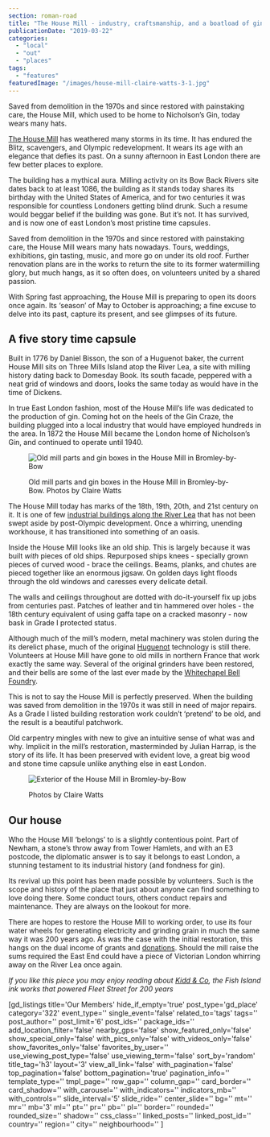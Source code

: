 ```yaml
---
section: roman-road
title: "The House Mill - industry, craftsmanship, and a boatload of gin"
publicationDate: "2019-03-22"
categories: 
  - "local"
  - "out"
  - "places"
tags: 
  - "features"
featuredImage: "/images/house-mill-claire-watts-3-1.jpg"
---
```


Saved from demolition in the 1970s and since restored with painstaking care, the House Mill, which used to be home to Nicholson’s Gin, today wears many hats.

[The House Mill](https://www.housemill.org.uk/) has weathered many storms in its time. It has endured the Blitz, scavengers, and Olympic redevelopment. It wears its age with an elegance that defies its past. On a sunny afternoon in East London there are few better places to explore.

The building has a mythical aura. Milling activity on its Bow Back Rivers site dates back to at least 1086, the building as it stands today shares its birthday with the United States of America, and for two centuries it was responsible for countless Londoners getting blind drunk. Such a resume would beggar belief if the building was gone. But it’s not. It has survived, and is now one of east London’s most pristine time capsules.

Saved from demolition in the 1970s and since restored with painstaking care, the House Mill wears many hats nowadays. Tours, weddings, exhibitions, gin tasting, music, and more go on under its old roof. Further renovation plans are in the works to return the site to its former watermilling glory, but much hangs, as it so often does, on volunteers united by a shared passion.

With Spring fast approaching, the House Mill is preparing to open its doors once again. Its ‘season’ of May to October is approaching; a fine excuse to delve into its past, capture its present, and see glimpses of its future.

## A five story time capsule

Built in 1776 by Daniel Bisson, the son of a Huguenot baker, the current House Mill sits on Three Mills Island atop the River Lea, a site with milling history dating back to Domesday Book. Its south facade, peppered with a neat grid of windows and doors, looks the same today as would have in the time of Dickens.

In true East London fashion, most of the House Mill’s life was dedicated to the production of gin. Coming hot on the heels of the Gin Craze, the building plugged into a local industry that would have employed hundreds in the area. In 1872 the House Mill became the London home of Nicholson’s Gin, and continued to operate until 1940.

<figure>

![Old mill parts and gin boxes in the House Mill in Bromley-by-Bow](/images/house-mill-claire-watts-6-1024x683.jpg)

<figcaption>

Old mill parts and gin boxes in the House Mill in Bromley-by-Bow. Photos by Claire Watts

</figcaption>

</figure>

The House Mill today has marks of the 18th, 19th, 20th, and 21st century on it. It is one of few [industrial buildings along the River Lea](https://romanroadlondon.com/kidd-and-co-ink-works-fish-island/) that has not been swept aside by post-Olympic development. Once a whirring, unending workhouse, it has transitioned into something of an oasis.

Inside the House Mill looks like an old ship. This is largely because it was built _with_ pieces of old ships. Repurposed ships knees - specially grown pieces of curved wood - brace the ceilings. Beams, planks, and chutes are pieced together like an enormous jigsaw. On golden days light floods through the old windows and caresses every delicate detail.

The walls and ceilings throughout are dotted with do-it-yourself fix up jobs from centuries past. Patches of leather and tin hammered over holes - the 18th century equivalent of using gaffa tape on a cracked masonry - now bask in Grade I protected status.

Although much of the mill’s modern, metal machinery was stolen during the its derelict phase, much of the original [Huguenot](https://romanroadlondon.com/the-story-of-the-huguenots-joyce-hampton-book-review/) technology is still there. Volunteers at House Mill have gone to old mills in northern France that work exactly the same way. Several of the original grinders have been restored, and their bells are some of the last ever made by the [Whitechapel Bell Foundry](https://romanroadlondon.com/save-whitechapel-bell-foundry/).

This is not to say the House Mill is perfectly preserved. When the building was saved from demolition in the 1970s it was still in need of major repairs. As a Grade I listed building restoration work couldn’t ‘pretend’ to be old, and the result is a beautiful patchwork.

Old carpentry mingles with new to give an intuitive sense of what was and why. Implicit in the mill’s restoration, masterminded by Julian Harrap, is the story of its life. It has been preserved with evident love, a great big wood and stone time capsule unlike anything else in east London.

<figure>

![Exterior of the House Mill in Bromley-by-Bow](/images/house-mill-claire-watts-14-1024x683.jpg)

<figcaption>

Photos by Claire Watts

</figcaption>

</figure>

## Our house

Who the House Mill ‘belongs’ to is a slightly contentious point. Part of Newham, a stone’s throw away from Tower Hamlets, and with an E3 postcode, the diplomatic answer is to say it belongs to east London, a stunning testament to its industrial history (and fondness for gin).

Its revival up this point has been made possible by volunteers. Such is the scope and history of the place that just about anyone can find something to love doing there. Some conduct tours, others conduct repairs and maintenance. They are always on the lookout for more.

There are hopes to restore the House Mill to working order, to use its four water wheels for generating electricity and grinding grain in much the same way it was 200 years ago. As was the case with the initial restoration, this hangs on the dual income of grants and [donations](https://www.justgiving.com/thehousemill). Should the mill raise the sums required the East End could have a piece of Victorian London whirring away on the River Lea once again.

_If you like this piece you may enjoy reading about [Kidd & Co](https://romanroadlondon.com/kidd-and-co-ink-works-fish-island/), the Fish Island ink works that powered Fleet Street for 200 years_

\[gd\_listings title='Our Members' hide\_if\_empty='true' post\_type='gd\_place' category='322' event\_type='' single\_event='false' related\_to='tags' tags='' post\_author='' post\_limit='6' post\_ids='' package\_ids='' add\_location\_filter='false' nearby\_gps='false' show\_featured\_only='false' show\_special\_only='false' with\_pics\_only='false' with\_videos\_only='false' show\_favorites\_only='false' favorites\_by\_user='' use\_viewing\_post\_type='false' use\_viewing\_term='false' sort\_by='random' title\_tag='h3' layout='3' view\_all\_link='false' with\_pagination='false' top\_pagination='false' bottom\_pagination='true' pagination\_info='' template\_type='' tmpl\_page='' row\_gap='' column\_gap='' card\_border='' card\_shadow='' with\_carousel='' with\_indicators='' indicators\_mb='' with\_controls='' slide\_interval='5' slide\_ride='' center\_slide='' bg='' mt='' mr='' mb='3' ml='' pt='' pr='' pb='' pl='' border='' rounded='' rounded\_size='' shadow='' css\_class='' linked\_posts='' linked\_post\_id='' country='' region='' city='' neighbourhood='' \]
